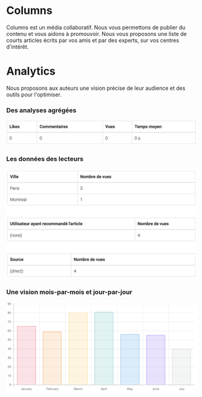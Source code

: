 # Columns

Columns est un média collaboratif. Nous vous permettons de publier du contenu et vous aidons à promouvoir. Nous vous proposons une liste de courts articles écrits par vos amis et par des experts, sur vos centres d'intérêt.

# Analytics

Nous proposons aux auteurs une vision précise de leur audience et des outils pour l'optimiser.

### Des analyses agrégées

[![Demo CountPages alpha](https://github.com/samuelpilcer/Columns/blob/master/Website/static/metrics-1.png)](https://github.com/samuelpilcer/Columns/blob/master/Website/static/metrics-1.png)

### Les données des lecteurs

[![Demo CountPages alpha](https://github.com/samuelpilcer/Columns/blob/master/Website/static/metrics-2.png)](https://github.com/samuelpilcer/Columns/blob/master/Website/static/metrics-2.png)

### Une vision mois-par-mois et jour-par-jour

[![Demo CountPages alpha](https://github.com/samuelpilcer/Columns/blob/master/Website/static/metrics-3.png)](https://github.com/samuelpilcer/Columns/blob/master/Website/static/metrics-3.png)
